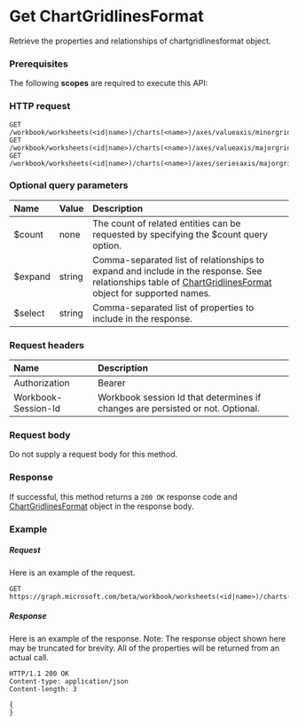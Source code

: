 # Get ChartGridlinesFormat

Retrieve the properties and relationships of chartgridlinesformat object.
### Prerequisites
The following **scopes** are required to execute this API: 
### HTTP request
<!-- { "blockType": "ignored" } -->
```http
GET /workbook/worksheets(<id|name>)/charts(<name>)/axes/valueaxis/minorgridlines/format
GET /workbook/worksheets(<id|name>)/charts(<name>)/axes/valueaxis/majorgridlines/format
GET /workbook/worksheets(<id|name>)/charts(<name>)/axes/seriesaxis/majorgridlines/format
```
### Optional query parameters
|Name|Value|Description|
|:---------------|:--------|:-------|
|$count|none|The count of related entities can be requested by specifying the $count query option.|
|$expand|string|Comma-separated list of relationships to expand and include in the response. See relationships table of [ChartGridlinesFormat](../resources/chartgridlinesformat.md) object for supported names. |
|$select|string|Comma-separated list of properties to include in the response.|

### Request headers
| Name      |Description|
|:----------|:----------|
| Authorization  | Bearer <code>|
| Workbook-Session-Id  | Workbook session Id that determines if changes are persisted or not. Optional.|

### Request body
Do not supply a request body for this method.
### Response
If successful, this method returns a `200 OK` response code and [ChartGridlinesFormat](../resources/chartgridlinesformat.md) object in the response body.
### Example
##### Request
Here is an example of the request.
<!-- {
  "blockType": "request",
  "name": "get_chartgridlinesformat"
}-->
```http
GET https://graph.microsoft.com/beta/workbook/worksheets(<id|name>)/charts(<name>)/axes/valueaxis/minorgridlines/format
```
##### Response
Here is an example of the response. Note: The response object shown here may be truncated for brevity. All of the properties will be returned from an actual call.
<!-- {
  "blockType": "response",
  "truncated": true,
  "@odata.type": "microsoft.graph.chartgridlinesformat"
} -->
```http
HTTP/1.1 200 OK
Content-type: application/json
Content-length: 3

{
}
```

<!-- uuid: 8fcb5dbc-d5aa-4681-8e31-b001d5168d79
2015-10-25 14:57:30 UTC -->
<!-- {
  "type": "#page.annotation",
  "description": "Get ChartGridlinesFormat",
  "keywords": "",
  "section": "documentation",
  "tocPath": ""
}-->